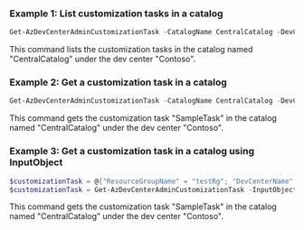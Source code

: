 ### Example 1: List customization tasks in a catalog
```powershell
Get-AzDevCenterAdminCustomizationTask -CatalogName CentralCatalog -DevCenterName Contoso -ResourceGroupName testRg
```
This command lists the customization tasks in the catalog named "CentralCatalog" under the dev center "Contoso".

### Example 2: Get a customization task in a catalog
```powershell
Get-AzDevCenterAdminCustomizationTask -CatalogName CentralCatalog -DevCenterName Contoso -ResourceGroupName testRg -TaskName SampleTask
```
This command gets the customization task "SampleTask" in the catalog named "CentralCatalog" under the dev center "Contoso".

### Example 3: Get a customization task in a catalog using InputObject
```powershell
$customizationTask = @{"ResourceGroupName" = "testRg"; "DevCenterName" = "Contoso"; "CatalogName" = "CentralCatalog"; "SubscriptionId" = "0ac520ee-14c0-480f-b6c9-0a90c58ffff"; "TaskName" = "SampleTask"}
$customizationTask = Get-AzDevCenterAdminCustomizationTask -InputObject $customizationTask
```
This command gets the customization task "SampleTask" in the catalog named "CentralCatalog" under the dev center "Contoso".
